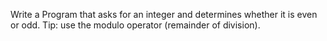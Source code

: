 Write a Program that asks for an integer and determines whether it is even or odd. Tip: use the modulo operator (remainder of division).